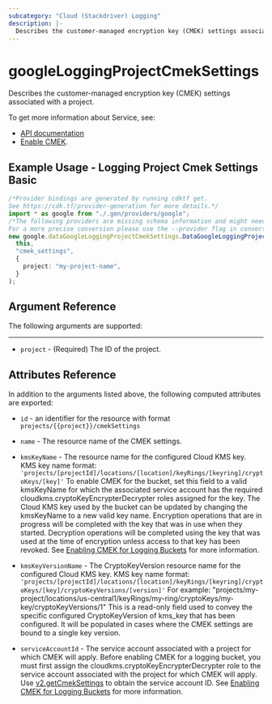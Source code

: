 ```yaml
---
subcategory: "Cloud (Stackdriver) Logging"
description: |-
  Describes the customer-managed encryption key (CMEK) settings associated with a project.
---
```


# googleLoggingProjectCmekSettings

Describes the customer-managed encryption key (CMEK) settings associated with a project.

To get more information about Service, see:

* [API documentation](https://cloud.google.com/logging/docs/reference/v2/rest/v2/projects/getCmekSettings)
* [Enable CMEK](https://cloud.google.com/logging/docs/routing/managed-encryption-storage#enable).

## Example Usage - Logging Project Cmek Settings Basic

```typescript
/*Provider bindings are generated by running cdktf get.
See https://cdk.tf/provider-generation for more details.*/
import * as google from "./.gen/providers/google";
/*The following providers are missing schema information and might need manual adjustments to synthesize correctly: google.
For a more precise conversion please use the --provider flag in convert.*/
new google.dataGoogleLoggingProjectCmekSettings.DataGoogleLoggingProjectCmekSettings(
  this,
  "cmek_settings",
  {
    project: "my-project-name",
  }
);

```

## Argument Reference

The following arguments are supported:

***

* `project` - (Required) The ID of the project.

## Attributes Reference

In addition to the arguments listed above, the following computed attributes are exported:

*   `id` - an identifier for the resource with format `projects/{{project}}/cmekSettings`

*   `name` - The resource name of the CMEK settings.

*   `kmsKeyName` - The resource name for the configured Cloud KMS key.
    KMS key name format:
    `'projects/[projectId]/locations/[location]/keyRings/[keyring]/cryptoKeys/[key]'`
    To enable CMEK for the bucket, set this field to a valid kmsKeyName for which the associated service account has the required cloudkms.cryptoKeyEncrypterDecrypter roles assigned for the key.
    The Cloud KMS key used by the bucket can be updated by changing the kmsKeyName to a new valid key name. Encryption operations that are in progress will be completed with the key that was in use when they started. Decryption operations will be completed using the key that was used at the time of encryption unless access to that key has been revoked.
    See [Enabling CMEK for Logging Buckets](https://cloud.google.com/logging/docs/routing/managed-encryption-storage) for more information.

*   `kmsKeyVersionName` - The CryptoKeyVersion resource name for the configured Cloud KMS key.
    KMS key name format:
    `'projects/[projectId]/locations/[location]/keyRings/[keyring]/cryptoKeys/[key]/cryptoKeyVersions/[version]'`
    For example:
    "projects/my-project/locations/us-central1/keyRings/my-ring/cryptoKeys/my-key/cryptoKeyVersions/1"
    This is a read-only field used to convey the specific configured CryptoKeyVersion of kms\_key that has been configured. It will be populated in cases where the CMEK settings are bound to a single key version.

*   `serviceAccountId` - The service account associated with a project for which CMEK will apply.
    Before enabling CMEK for a logging bucket, you must first assign the cloudkms.cryptoKeyEncrypterDecrypter role to the service account associated with the project for which CMEK will apply. Use [v2.getCmekSettings](https://cloud.google.com/logging/docs/reference/v2/rest/v2/TopLevel/getCmekSettings#google.logging.v2.ConfigServiceV2.GetCmekSettings) to obtain the service account ID.
    See [Enabling CMEK for Logging Buckets](https://cloud.google.com/logging/docs/routing/managed-encryption-storage) for more information.
